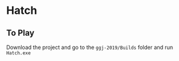 # Hatch

## To Play
Download the project and go to the `ggj-2019/Builds` folder and run `Hatch.exe`
